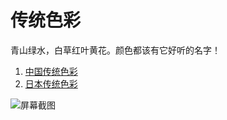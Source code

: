# 传统色彩

青山绿水，白草红叶黄花。颜色都该有它好听的名字！

1. [中国传统色彩](https://colors.flinhong.com)
2. [日本传统色彩](https://colors.flinhong.com/jp-colors.html)

![屏幕截图](http://colors.flinhong.com/screenshot.png)
